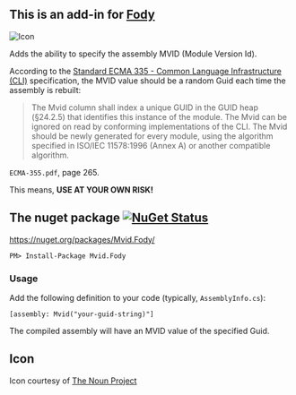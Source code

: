 ## This is an add-in for [Fody](https://github.com/Fody/Fody/) 

![Icon](https://raw.github.com/hmemcpy/Mvid.Fody/master/Icons/package_icon.png)

Adds the ability to specify the assembly MVID (Module Version Id).

According to the [Standard ECMA 335 - Common Language Infrastructure (CLI)](http://www.ecma-international.org/publications/standards/Ecma-335.htm) specification, the MVID value should be a random Guid each time the assembly is rebuilt:

> The Mvid column shall index a unique GUID in the GUID heap (§24.2.5) that identifies this instance of the
> module.  The Mvid can be ignored on read by conforming implementations of the CLI. The Mvid should be
> newly generated for every module, using the algorithm specified in ISO/IEC 11578:1996 (Annex A) or another
> compatible algorithm.

`ECMA-355.pdf`, page 265.

This means, **USE AT YOUR OWN RISK!**

## The nuget package  [![NuGet Status](http://img.shields.io/nuget/v/Mvid.Fody.svg?style=flat)](https://www.nuget.org/packages/Mvid.Fody/)

https://nuget.org/packages/Mvid.Fody/

    PM> Install-Package Mvid.Fody
    
### Usage

Add the following definition to your code (typically, `AssemblyInfo.cs`):

    [assembly: Mvid("your-guid-string)"]
    
The compiled assembly will have an MVID value of the specified Guid.

## Icon

Icon courtesy of [The Noun Project](http://thenounproject.com)
